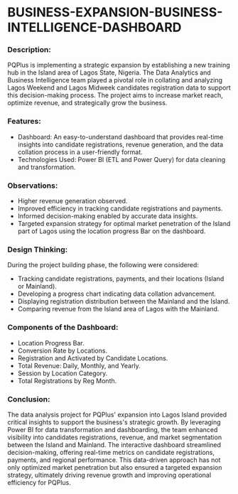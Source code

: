 # BUSINESS-EXPANSION-BUSINESS-INTELLIGENCE-DASHBOARD

### Description:

PQPlus is implementing a strategic expansion by establishing a new training hub in the Island area of Lagos State, Nigeria. The Data Analytics and Business Intelligence team played a pivotal role in collating and analyzing Lagos Weekend and Lagos Midweek candidates registration data to support this decision-making process. The project aims to increase market reach, optimize revenue, and strategically grow the business.

### Features:

* Dashboard:
An easy-to-understand dashboard that provides real-time insights into candidate registrations, revenue generation, and the data collation process in a user-friendly format.
* Technologies Used:
Power BI (ETL and Power Query) for data cleaning and transformation.

### Observations:

* Higher revenue generation observed.
* Improved efficiency in tracking candidate registrations and payments.
* Informed decision-making enabled by accurate data insights.
* Targeted expansion strategy for optimal market penetration of the Island part of Lagos using the location progress Bar on the dashboard.

### Design Thinking:

During the project building phase, the following were considered:

* Tracking candidate registrations, payments, and their locations (Island or Mainland).
* Developing a progress chart indicating data collation advancement.
* Displaying registration distribution between the Mainland and the Island.
* Comparing revenue from the Island area of Lagos with the Mainland.

### Components of the Dashboard:

* Location Progress Bar.
* Conversion Rate by Locations.
* Registration and Activated by Candidate Locations.
* Total Revenue: Daily, Monthly, and Yearly.
* Session by Location Category.
* Total Registrations by Reg Month.

### Conclusion:

The data analysis project for PQPlus' expansion into Lagos Island provided critical insights to support the business's strategic growth. By leveraging Power BI for data transformation and dashboarding, the team enhanced visibility into candidates registrations, revenue, and market segmentation between the Island and Mainland. The interactive dashboard streamlined decision-making, offering real-time metrics on candidate registrations, payments, and regional performance. This data-driven approach has not only optimized market penetration but also ensured a targeted expansion strategy, ultimately driving revenue growth and improving operational efficiency for PQPlus.
